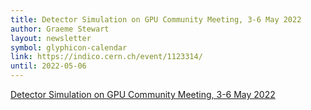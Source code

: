 ```yaml
---
title: Detector Simulation on GPU Community Meeting, 3-6 May 2022
author: Graeme Stewart
layout: newsletter
symbol: glyphicon-calendar
link: https://indico.cern.ch/event/1123314/
until: 2022-05-06
---
```


[Detector Simulation on GPU Community Meeting, 3-6 May 2022](https://indico.cern.ch/event/1123314)
